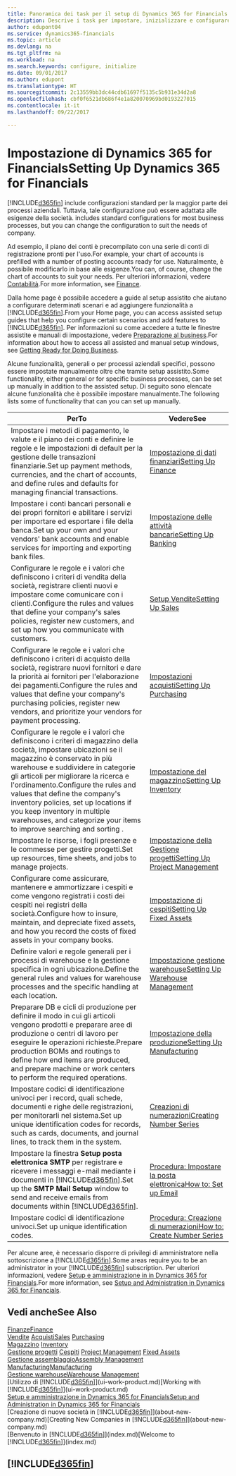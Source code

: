 ```yaml
---
title: Panoramica dei task per il setup di Dynamics 365 for Financials| Documenti Microsoft
description: Descrive i task per impostare, inizializzare e configurare Dynamics 365 for Financials in base alle esigenze.
author: edupont04
ms.service: dynamics365-financials
ms.topic: article
ms.devlang: na
ms.tgt_pltfrm: na
ms.workload: na
ms.search.keywords: configure, initialize
ms.date: 09/01/2017
ms.author: edupont
ms.translationtype: HT
ms.sourcegitcommit: 2c13559bb3dc44cdb61697f5135c5b931e34d2a8
ms.openlocfilehash: cbf0f6521db686f4e1a820070969bd0193227015
ms.contentlocale: it-it
ms.lasthandoff: 09/22/2017

---
```

# <a name="setting-up-dynamics-365-for-financials"></a><span data-ttu-id="99751-103">Impostazione di Dynamics 365 for Financials</span><span class="sxs-lookup"><span data-stu-id="99751-103">Setting Up Dynamics 365 for Financials</span></span>
[!INCLUDE[d365fin](includes/d365fin_md.md)]<span data-ttu-id="99751-104"> include configurazioni standard per la maggior parte dei processi aziendali. Tuttavia, tale configurazione può essere adattata alle esigenze della società.</span><span class="sxs-lookup"><span data-stu-id="99751-104"> includes standard configurations for most business processes, but you can change the configuration to suit the needs of company.</span></span>

<span data-ttu-id="99751-105">Ad esempio, il piano dei conti è precompilato con una serie di conti di registrazione pronti per l'uso.</span><span class="sxs-lookup"><span data-stu-id="99751-105">For example, your chart of accounts is prefilled with a number of posting accounts ready for use.</span></span> <span data-ttu-id="99751-106">Naturalmente, è possibile modificarlo in base alle esigenze.</span><span class="sxs-lookup"><span data-stu-id="99751-106">You can, of course, change the chart of accounts to suit your needs.</span></span> <span data-ttu-id="99751-107">Per ulteriori informazioni, vedere [Contabilità](finance.md).</span><span class="sxs-lookup"><span data-stu-id="99751-107">For more information, see [Finance](finance.md).</span></span>

<span data-ttu-id="99751-108">Dalla home page è possibile accedere a guide al setup assistito che aiutano a configurare determinati scenari e ad aggiungere funzionalità a [!INCLUDE[d365fin](includes/d365fin_md.md)].</span><span class="sxs-lookup"><span data-stu-id="99751-108">From your Home page, you can access assisted setup guides that help you configure certain scenarios and add features to [!INCLUDE[d365fin](includes/d365fin_md.md)].</span></span> <span data-ttu-id="99751-109">Per informazioni su come accedere a tutte le finestre assistite e manuali di impostazione, vedere [Preparazione al business](ui-get-ready-business.md).</span><span class="sxs-lookup"><span data-stu-id="99751-109">For information about how to access all assisted and manual setup windows, see [Getting Ready for Doing Business](ui-get-ready-business.md).</span></span>

<span data-ttu-id="99751-110">Alcune funzionalità, generali o per processi aziendali specifici, possono essere impostate manualmente oltre che tramite setup assistito.</span><span class="sxs-lookup"><span data-stu-id="99751-110">Some functionality, either general or for specific business processes, can be set up manually in addition to the assisted setup.</span></span> <span data-ttu-id="99751-111">Di seguito sono elencate alcune funzionalità che è possibile impostare manualmente.</span><span class="sxs-lookup"><span data-stu-id="99751-111">The following lists some of functionality that can you can set up manually.</span></span>

| <span data-ttu-id="99751-112">Per</span><span class="sxs-lookup"><span data-stu-id="99751-112">To</span></span> | <span data-ttu-id="99751-113">Vedere</span><span class="sxs-lookup"><span data-stu-id="99751-113">See</span></span> |
| --- | --- |
| <span data-ttu-id="99751-114">Impostare i metodi di pagamento, le valute e il piano dei conti e definire le regole e le impostazioni di default per la gestione delle transazioni finanziarie.</span><span class="sxs-lookup"><span data-stu-id="99751-114">Set up payment methods, currencies, and the chart of accounts, and define rules and defaults for managing financial transactions.</span></span> |[<span data-ttu-id="99751-115">Impostazione di dati finanziari</span><span class="sxs-lookup"><span data-stu-id="99751-115">Setting Up Finance</span></span>](finance-setup-finance.md) |
| <span data-ttu-id="99751-116">Impostare i conti bancari personali e dei propri fornitori e abilitare i servizi per importare ed esportare i file della banca.</span><span class="sxs-lookup"><span data-stu-id="99751-116">Set up your own and your vendors' bank accounts and enable services for importing and exporting bank files.</span></span> |[<span data-ttu-id="99751-117">Impostazione delle attività bancarie</span><span class="sxs-lookup"><span data-stu-id="99751-117">Setting Up Banking</span></span>](bank-setup-banking.md) |
| <span data-ttu-id="99751-118">Configurare le regole e i valori che definiscono i criteri di vendita della società, registrare clienti nuovi e impostare come comunicare con i clienti.</span><span class="sxs-lookup"><span data-stu-id="99751-118">Configure the rules and values that define your company's sales policies, register new customers, and set up how you communicate with customers.</span></span> |[<span data-ttu-id="99751-119">Setup Vendite</span><span class="sxs-lookup"><span data-stu-id="99751-119">Setting Up Sales</span></span>](sales-setup-sales.md) |
| <span data-ttu-id="99751-120">Configurare le regole e i valori che definiscono i criteri di acquisto della società, registrare nuovi fornitori e dare la priorità ai fornitori per l'elaborazione dei pagamenti.</span><span class="sxs-lookup"><span data-stu-id="99751-120">Configure the rules and values that define your company's purchasing policies, register new vendors, and prioritize your vendors for payment processing.</span></span> |[<span data-ttu-id="99751-121">Impostazioni acquisti</span><span class="sxs-lookup"><span data-stu-id="99751-121">Setting Up Purchasing</span></span>](purchasing-setup-purchasing.md) |
| <span data-ttu-id="99751-122">Configurare le regole e i valori che definiscono i criteri di magazzino della società, impostare ubicazioni se il magazzino è conservato in più warehouse e suddividere in categorie gli articoli per migliorare la ricerca e l'ordinamento.</span><span class="sxs-lookup"><span data-stu-id="99751-122">Configure the rules and values that define the company's inventory policies, set up locations if you keep inventory in multiple warehouses, and categorize your items to improve searching and sorting .</span></span> |[<span data-ttu-id="99751-123">Impostazione del magazzino</span><span class="sxs-lookup"><span data-stu-id="99751-123">Setting Up Inventory</span></span>](inventory-setup-inventory.md) |
| <span data-ttu-id="99751-124">Impostare le risorse, i fogli presenze e le commesse per gestire progetti.</span><span class="sxs-lookup"><span data-stu-id="99751-124">Set up resources, time sheets, and jobs to manage projects.</span></span> |[<span data-ttu-id="99751-125">Impostazione della Gestione progetti</span><span class="sxs-lookup"><span data-stu-id="99751-125">Setting Up Project Management</span></span>](projects-setup-projects.md) |
| <span data-ttu-id="99751-126">Configurare come assicurare, mantenere e ammortizzare i cespiti e come vengono registrati i costi dei cespiti nei registri della società.</span><span class="sxs-lookup"><span data-stu-id="99751-126">Configure how to insure, maintain, and depreciate fixed assets, and how you record the costs of fixed assets in your company books.</span></span> |[<span data-ttu-id="99751-127">Impostazione di cespiti</span><span class="sxs-lookup"><span data-stu-id="99751-127">Setting Up Fixed Assets</span></span>](fa-setup.md) |
|<span data-ttu-id="99751-128">Definire valori e regole generali per i processi di warehouse e la gestione specifica in ogni ubicazione.</span><span class="sxs-lookup"><span data-stu-id="99751-128">Define the general rules and values for warehouse processes and the specific handling at each location.</span></span>|[<span data-ttu-id="99751-129">Impostazione gestione warehouse</span><span class="sxs-lookup"><span data-stu-id="99751-129">Setting Up Warehouse Management</span></span>](warehouse-setup-warehouse.md)|
|<span data-ttu-id="99751-130">Preparare DB e cicli di produzione per definire il modo in cui gli articoli vengono prodotti e preparare aree di produzione o centri di lavoro per eseguire le operazioni richieste.</span><span class="sxs-lookup"><span data-stu-id="99751-130">Prepare production BOMs and routings to define how end items are produced, and prepare machine or work centers to perform the required operations.</span></span>|[<span data-ttu-id="99751-131">Impostazione della produzione</span><span class="sxs-lookup"><span data-stu-id="99751-131">Setting Up Manufacturing</span></span>](production-configure-production-processes.md)|
| <span data-ttu-id="99751-132">Impostare codici di identificazione univoci per i record, quali schede, documenti e righe delle registrazioni, per monitorarli nel sistema.</span><span class="sxs-lookup"><span data-stu-id="99751-132">Set up unique identification codes for records, such as cards, documents, and journal lines, to track them in the system.</span></span> |[<span data-ttu-id="99751-133">Creazioni di numerazioni</span><span class="sxs-lookup"><span data-stu-id="99751-133">Creating Number Series</span></span>](ui-create-number-series.md) |
| <span data-ttu-id="99751-134">Impostare la finestra **Setup posta elettronica SMTP** per registrare e ricevere i messaggi e-mail mediante i documenti in [!INCLUDE[d365fin](includes/d365fin_md.md)].</span><span class="sxs-lookup"><span data-stu-id="99751-134">Set up the **SMTP Mail Setup** window to send and receive emails from documents within [!INCLUDE[d365fin](includes/d365fin_md.md)].</span></span> |[<span data-ttu-id="99751-135">Procedura: Impostare la posta elettronica</span><span class="sxs-lookup"><span data-stu-id="99751-135">How to: Set up Email</span></span>](madeira-how-setup-email.md) |
| <span data-ttu-id="99751-136">Impostare codici di identificazione univoci.</span><span class="sxs-lookup"><span data-stu-id="99751-136">Set up unique identification codes.</span></span> |[<span data-ttu-id="99751-137">Procedura: Creazione di numerazioni</span><span class="sxs-lookup"><span data-stu-id="99751-137">How to: Create Number Series</span></span>](ui-create-number-series.md) |

<span data-ttu-id="99751-138">Per alcune aree, è necessario disporre di privilegi di amministratore nella sottoscrizione a [!INCLUDE[d365fin](includes/d365fin_md.md)].</span><span class="sxs-lookup"><span data-stu-id="99751-138">Some areas require you to be an administrator in your [!INCLUDE[d365fin](includes/d365fin_md.md)] subscription.</span></span> <span data-ttu-id="99751-139">Per ulteriori informazioni, vedere [Setup e amministrazione in in Dynamics 365 for Financials](admin-setup-and-administration.md).</span><span class="sxs-lookup"><span data-stu-id="99751-139">For more information, see [Setup and Administration in Dynamics 365 for Financials](admin-setup-and-administration.md).</span></span>  

## <a name="see-also"></a><span data-ttu-id="99751-140">Vedi anche</span><span class="sxs-lookup"><span data-stu-id="99751-140">See Also</span></span>
[<span data-ttu-id="99751-141">Finanze</span><span class="sxs-lookup"><span data-stu-id="99751-141">Finance</span></span>](finance.md)  
<span data-ttu-id="99751-142">[Vendite](sales-manage-sales.md)
[Acquisti](purchasing-manage-purchasing.md)</span><span class="sxs-lookup"><span data-stu-id="99751-142">[Sales](sales-manage-sales.md)
[Purchasing](purchasing-manage-purchasing.md)</span></span>  
<span data-ttu-id="99751-143">[Magazzino](inventory-manage-inventory.md)  </span><span class="sxs-lookup"><span data-stu-id="99751-143">[Inventory](inventory-manage-inventory.md)  </span></span>  
<span data-ttu-id="99751-144">[Gestione progetti](projects-manage-projects.md)
[Cespiti](fa-manage.md)  </span><span class="sxs-lookup"><span data-stu-id="99751-144">[Project Management](projects-manage-projects.md)
[Fixed Assets](fa-manage.md)  </span></span>  
[<span data-ttu-id="99751-145">Gestione assemblaggio</span><span class="sxs-lookup"><span data-stu-id="99751-145">Assembly Management</span></span>](assembly-assemble-items.md)  
[<span data-ttu-id="99751-146">Manufacturing</span><span class="sxs-lookup"><span data-stu-id="99751-146">Manufacturing</span></span>](production-manage-manufacturing.md)  
[<span data-ttu-id="99751-147">Gestione warehouse</span><span class="sxs-lookup"><span data-stu-id="99751-147">Warehouse Management</span></span>](warehouse-manage-warehouse.md)  
<span data-ttu-id="99751-148">[Utilizzo di [!INCLUDE[d365fin](includes/d365fin_md.md)]](ui-work-product.md)</span><span class="sxs-lookup"><span data-stu-id="99751-148">[Working with [!INCLUDE[d365fin](includes/d365fin_md.md)]](ui-work-product.md)</span></span>  
[<span data-ttu-id="99751-149">Setup e amministrazione in Dynamics 365 for Financials</span><span class="sxs-lookup"><span data-stu-id="99751-149">Setup and Administration in Dynamics 365 for Financials</span></span>](admin-setup-and-administration.md)  
<span data-ttu-id="99751-150">[Creazione di nuove società in [!INCLUDE[d365fin](includes/d365fin_md.md)]](about-new-company.md)</span><span class="sxs-lookup"><span data-stu-id="99751-150">[Creating New Companies in [!INCLUDE[d365fin](includes/d365fin_md.md)]](about-new-company.md)</span></span>  
<span data-ttu-id="99751-151">[Benvenuto in [!INCLUDE[d365fin](includes/d365fin_md.md)]](index.md)</span><span class="sxs-lookup"><span data-stu-id="99751-151">[Welcome to [!INCLUDE[d365fin](includes/d365fin_md.md)]](index.md)</span></span>  

## [!INCLUDE[d365fin](includes/free_trial_md.md)]

